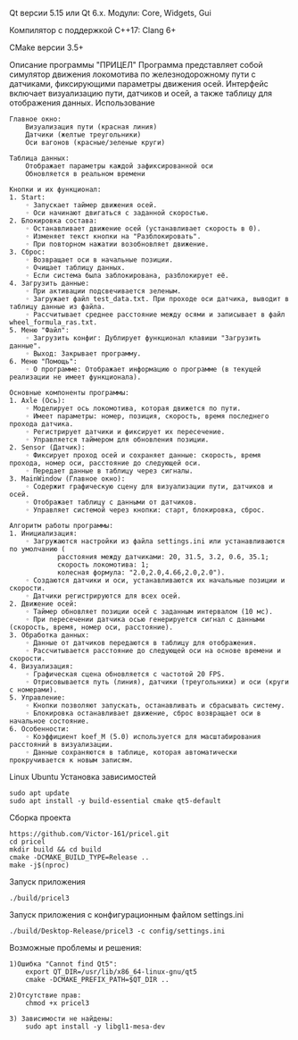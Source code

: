 Qt версии 5.15 или Qt 6.x.  Модули: Core, Widgets, Gui

Компилятор с поддержкой C++17:  Clang 6+

CMake версии 3.5+

Описание программы "ПРИЦЕЛ"
Программа представляет собой симулятор движения локомотива по железнодорожному пути с датчиками, фиксирующими параметры движения осей. Интерфейс включает визуализацию пути, датчиков и осей, а также таблицу для отображения данных.
Использование

    Главное окно:
        Визуализация пути (красная линия)
        Датчики (желтые треугольники)
        Оси вагонов (красные/зеленые круги)

    Таблица данных:
        Отображает параметры каждой зафиксированной оси
        Обновляется в реальном времени

    Кнопки и их функционал:
    1. Start:
        ◦ Запускает таймер движения осей.
        ◦ Оси начинают двигаться с заданной скоростью.
    2. Блокировка состава:
        ◦ Останавливает движение осей (устанавливает скорость в 0).
        ◦ Изменяет текст кнопки на "Разблокировать".
        ◦ При повторном нажатии возобновляет движение.
    3. Сброс:
        ◦ Возвращает оси в начальные позиции.
        ◦ Очищает таблицу данных.
        ◦ Если система была заблокирована, разблокирует её.
    4. Загрузить данные:
        ◦ При активации подсвечивается зеленым.
        ◦ Загружает файл test_data.txt. При проходе оси датчика, выводит в таблицу данные из файла.
        ◦ Рассчитывает среднее расстояние между осями и записывает в файл wheel_formula_ras.txt.
    5. Меню "Файл":
        ◦ Загрузить конфиг: Дублирует функционал клавиши "Загрузить данные".
        ◦ Выход: Закрывает программу.
    6. Меню "Помощь":
        ◦ О программе: Отображает информацию о программе (в текущей реализации не имеет функционала).

    Основные компоненты программы:
    1. Axle (Ось):
        ◦ Моделирует ось локомотива, которая движется по пути.
        ◦ Имеет параметры: номер, позиция, скорость, время последнего прохода датчика.
        ◦ Регистрирует датчики и фиксирует их пересечение.
        ◦ Управляется таймером для обновления позиции.
    2. Sensor (Датчик):
        ◦ Фиксирует проход осей и сохраняет данные: скорость, время прохода, номер оси, расстояние до следующей оси.
        ◦ Передает данные в таблицу через сигналы.
    3. MainWindow (Главное окно):
        ◦ Содержит графическую сцену для визуализации пути, датчиков и осей.
        ◦ Отображает таблицу с данными от датчиков.
        ◦ Управляет системой через кнопки: старт, блокировка, сброс.

    Алгоритм работы программы:
    1. Инициализация:
        ◦ Загружаются настройки из файла settings.ini или устанавливаются по умолчанию (
                расстояния между датчиками: 20, 31.5, 3.2, 0.6, 35.1;
                скорость локомотива: 1;
                колесная формула: "2.0,2.0,4.66,2.0,2.0").
        ◦ Создаются датчики и оси, устанавливаются их начальные позиции и скорости.
        ◦ Датчики регистрируются для всех осей.
    2. Движение осей:
        ◦ Таймер обновляет позиции осей с заданным интервалом (10 мс).
        ◦ При пересечении датчика осью генерируется сигнал с данными (скорость, время, номер оси, расстояние).
    3. Обработка данных:
        ◦ Данные от датчиков передаются в таблицу для отображения.
        ◦ Рассчитывается расстояние до следующей оси на основе времени и скорости.
    4. Визуализация:
        ◦ Графическая сцена обновляется с частотой 20 FPS.
        ◦ Отрисовывается путь (линия), датчики (треугольники) и оси (круги с номерами).
    5. Управление:
        ◦ Кнопки позволяют запускать, останавливать и сбрасывать систему.
        ◦ Блокировка останавливает движение, сброс возвращает оси в начальное состояние.
    6. Особенности:
        ◦ Коэффициент koef_M (5.0) используется для масштабирования расстояний в визуализации.
        ◦ Данные сохраняются в таблице, которая автоматически прокручивается к новым записям.

Linux Ubuntu
Установка зависимостей

    sudo apt update
    sudo apt install -y build-essential cmake qt5-default

Сборка проекта

    https://github.com/Victor-161/pricel.git
    cd pricel
    mkdir build && cd build
    cmake -DCMAKE_BUILD_TYPE=Release ..
    make -j$(nproc)


Запуск приложения

    ./build/pricel3

Запуск приложения с конфигурационным файлом settings.ini

    ./build/Desktop-Release/pricel3 -c config/settings.ini

Возможные проблемы и решения:

    1)Ошибка "Cannot find Qt5":
        export QT_DIR=/usr/lib/x86_64-linux-gnu/qt5
        cmake -DCMAKE_PREFIX_PATH=$QT_DIR ..

    2)Отсутствие прав:
        chmod +x pricel3

    3) Зависимости не найдены:
        sudo apt install -y libgl1-mesa-dev
